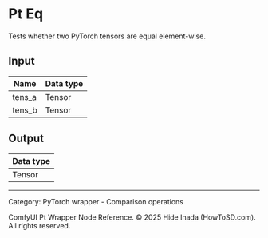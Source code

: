 # Pt Eq
Tests whether two PyTorch tensors are equal element-wise.

## Input
| Name | Data type |
|---|---|
| tens_a | Tensor |
| tens_b | Tensor |

## Output
| Data type |
|---|
| Tensor |

<HR>
Category: PyTorch wrapper - Comparison operations

ComfyUI Pt Wrapper Node Reference. © 2025 Hide Inada (HowToSD.com). All rights reserved.
